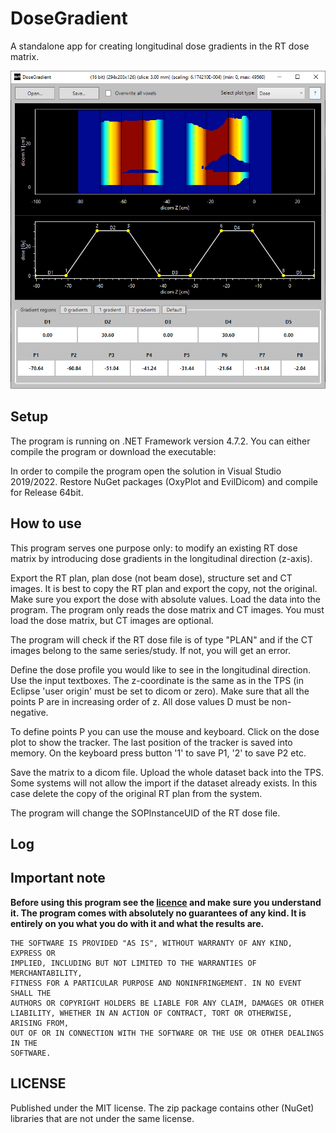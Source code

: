 # DoseGradient
A standalone app for creating longitudinal dose gradients in the RT dose matrix.

![image](image.png)

## Setup
The program is running on .NET Framework version 4.7.2. You can either compile the program or download the executable: 

In order to compile the program open the solution in Visual Studio 2019/2022. Restore NuGet packages (OxyPlot and EvilDicom) and compile for Release 64bit.

## How to use
This program serves one purpose only: to modify an existing RT dose matrix by introducing dose gradients in the longitudinal direction (z-axis). 

Export the RT plan, plan dose (not beam dose), structure set and CT images. It is best to copy the RT plan and export the copy, not the original. Make sure you export the dose with absolute values. Load the data into the program. The program only reads the dose matrix and CT images. You must load the dose matrix, but CT images are optional.

The program will check if the RT dose file is of type "PLAN" and if the CT images belong to the same series/study. If not, you will get an error.

Define the dose profile you would like to see in the longitudinal direction. Use the input textboxes. The z-coordinate is the same as in the TPS (in Eclipse 'user origin' must be set to dicom or zero). Make sure that all the points P are in increasing order of z. All dose values D must be non-negative. 

To define points P you can use the mouse and keyboard. Click on the dose plot to show the tracker. The last position of the tracker is saved into memory. On the keyboard press button '1' to save P1, '2' to save P2 etc. 

Save the matrix to a dicom file. Upload the whole dataset back into the TPS. Some systems will not allow the import if the dataset already exists. In this case delete the copy of the original RT plan from the system.

The program will change the SOPInstanceUID of the RT dose file.


## Log



## Important note

**Before using this program see the [licence]() and make sure you understand it. The program comes with absolutely no guarantees of any kind. It is entirely on you what you do with it and what the results are.**

```
THE SOFTWARE IS PROVIDED "AS IS", WITHOUT WARRANTY OF ANY KIND, EXPRESS OR
IMPLIED, INCLUDING BUT NOT LIMITED TO THE WARRANTIES OF MERCHANTABILITY,
FITNESS FOR A PARTICULAR PURPOSE AND NONINFRINGEMENT. IN NO EVENT SHALL THE
AUTHORS OR COPYRIGHT HOLDERS BE LIABLE FOR ANY CLAIM, DAMAGES OR OTHER
LIABILITY, WHETHER IN AN ACTION OF CONTRACT, TORT OR OTHERWISE, ARISING FROM,
OUT OF OR IN CONNECTION WITH THE SOFTWARE OR THE USE OR OTHER DEALINGS IN THE
SOFTWARE.
```


## LICENSE

Published under the MIT license. The zip package contains other (NuGet) libraries that are not under the same license. 